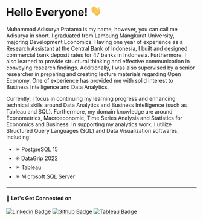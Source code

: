 # Hello Everyone! <img src="https://raw.githubusercontent.com/ptyadana/ptyadana/master/wave.gif" width="30px">

Muhammad Adisurya Pratama is my name, however, you can call me Adisurya in short. I graduated from Lambung Mangkurat University, majoring Development Economics. Having one year of experience as a Research Assistant at the Central Bank of Indonesia, I built and designed commercial bank deposit rates for 47 banks in Indonesia. Furthermore, I also learned to provide structural thinking and effective communication in conveying research findings. Additionally, I was also supervised by a senior researcher in preparing and creating lecture materials regarding Open Economy. One of experience has provided me with solid interest to Business Intelligence and Data Analytics.


Currently, I focus in continuing my learning progress and enhancing technical skills around Data Analytics and Business Intelligence (such as Tableau and SQL). Furthermore, my domain knowledge are around Econometrics, Macroeconomic, Time Series Analysis and Statistics for Economics and Business. In supporting my analytics work, I utilize Structured Query Languages (SQL) and Data Visualization softwares, including:
- ✴️ PostgreSQL 15
- ✳️ DataGrip 2022
- ✴️ Tableau
- ✴️ Microsoft SQL Server

----

#### 📮 Let's Get Connected on

[![Linkedin Badge](https://img.shields.io/badge/-LinkedIn-blue?style=flat-square&logo=Linkedin&logoColor=white&link=https://www.linkedin.com/in/madisuryapr)](https://www.linkedin.com/in/madisuryapr/)
[![Github Badge](http://img.shields.io/badge/-Github-black?style=flat-square&logo=github&link=https://github.com/madisuryapr/)](https://github.com/madisuryapr)
[![Tableau Badge](http://img.shields.io/badge/-Tableau-orange?style=flat-square&logo=tableau&logoColor=white&link=https://public.tableau.com/profile/madisuryapr#!/)](https://public.tableau.com/app/profile/madisuryapr#!/)
